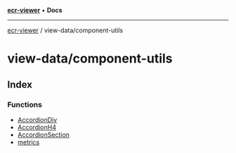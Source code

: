 [**ecr-viewer**](../../README.md) • **Docs**

***

[ecr-viewer](../../README.md) / view-data/component-utils

# view-data/component-utils

## Index

### Functions

- [AccordionDiv](functions/AccordionDiv.md)
- [AccordionH4](functions/AccordionH4.md)
- [AccordionSection](functions/AccordionSection.md)
- [metrics](functions/metrics.md)
